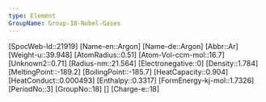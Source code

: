 ```yaml
---
type: Element
GroupName: Group-18-Nobel-Gases
---
```

[SpocWeb-Id::21919]
[Name-en::Argon]
[Name-de::Argon]
[Abbr::Ar]
[Weight-u::39.948]
[AtomRadius::0.51]
[Atom-Vol-ccm-mol::16.7]
[Unknown2::0.71]
[Radius-nm::21.564]
[Electronegative::0]
[Density::1.784]
[MeltingPoint::-189.2]
[BoilingPoint::-185.7]
[HeatCapacity::0.904]
[HeatConduct::0.000493]
[Enthalpy::0.3317]
[FormEnergy-kj-mol::1.7326]
[PeriodNo::3]
[GroupNo::18]
[]
[Charge-e::18]

